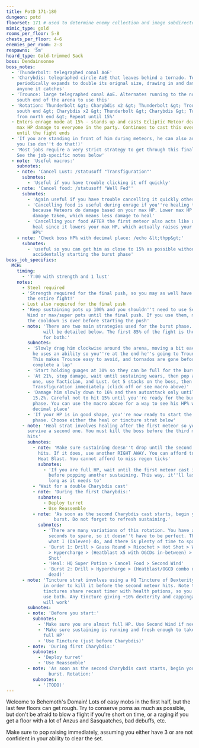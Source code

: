 ```yaml
---
title: PotD 171-180
dungeon: potd
floorset: 171 # used to determine enemy collection and image subdirectory
mimic_type: gold
rooms_per_floor: 5-8
chests_per_floor: 4-6
enemies_per_room: 2-3
respawns: '5m'
hoard_type: Gold-trimmed Sack
boss: Dendainsonne
boss_notes:
  - 'Thunderbolt: telegraphed conal AoE'
  - 'Charybdis: telegraphed circle AoE that leaves behind a tornado. Tornado
    periodically expands to double its orignal size, drawing in and damaging
    anyone it catches'
  - 'Trounce: large telegraphed conal AoE. Alternates running to the north or
    south end of the arena to use this'
  - 'Rotation: Thunderbolt &gt; Charybdis x2 &gt; Thunderbolt &gt; Trounce from
    south end &gt; Charybdis x2 &gt; Thunderbolt &gt; Charybdis &gt; Trounce
    from north end &gt; Repeat until 15%'
  - Enters enrage mode at 15% - stands up and casts Ecliptic Meteor dealing 80%
    max HP damage to everyone in the party. Continues to cast this over and over
    until the fight ends
  - 'If you are standing in front of him during meteors, he can also autoattack
    you (so don''t do that!)'
  - 'Most jobs require a very strict strategy to get through this final push.
    See the job-specific notes below'
  - note: 'Useful macros:'
    subnotes:
    - note: 'Cancel Lust: /statusoff "Transfiguration"'
      subnotes:
        - 'Useful if you have trouble clicking it off quickly'
    - note: 'Cancel food: /statusoff "Well Fed"'
      subnotes:
        - 'Again useful if you have trouble cancelling it quickly otherwise'
        - 'Cancelling food is useful during enrage if you''re healing through it
          because Meteors do damage based on your max HP. Lower max HP means less
          damage taken, which means less damage to heal'
        - 'Cancelling your food AFTER the first meteor also acts like a pseudo
          heal since it lowers your max HP, which actually raises your current
          HP%'
    - note: 'Check boss HP% with decimal place: /echo &lt;thpp&gt;'
      subnotes:
        - 'useful so you can get him as close to 15% as possible without
          accidentally starting the burst phase'
boss_job_specifics:
  MCH:
    timing:
      - '7:00 with strength and 1 lust'
    notes:
      - Steel required
      - 'Strength required for the final push, so you may as well have it up
        the entire fight!'
      - Lust also required for the final push
      - 'Keep sustaining pots up 100% and you shouldn''t need to use Second
        Wind or max/super pots until the final push. If you use them, make sure
        the cooldown is over before starting the push'
      - note: 'There are two main strategies used for the burst phase. These
              will be detailed below. The first 85% of the fight is the same
              for both:'
        subnotes:
        - 'Slowly drag him clockwise around the arena, moving a bit each time
          he uses an ability so you''re at the end he''s going to Trounce from.
          This makes Trounce easy to avoid, and tornados are gone before you
          complete a lap'
        - 'Start holding guages at 30% so they can be full for the burst phase'
        - 'At 21%, stop damage, wait until sustaining wears, then pop a fresh
          one, use Tactician, and Lust. Get 5 stacks on the boss, then drop
          Transfiguration immediately (click off or see macro above)'
        - 'Damage him slowly down to 16% and then autoattack only until around
          15.2%. Careful not to hit 15% until you''re ready for the burst
          phase. You can use the macro above for a way to see his HP% with 1
          decimal place'
        - 'If your HP is in good shape, you''re now ready to start the burst
          phase. Choose either the heal or tincture strat below'
      - note: 'Heal strat involves healing after the first meteor so you can
        survive a second one. You must kill the boss before the third meteor
        hits'
        subnotes:
          - note: 'Make sure sustaining doesn''t drop until the second meteor
            hits. If it does, use another RIGHT AWAY. You can afford to clip
            Heat Blast. You cannot afford to miss regen ticks'
            subnotes:
              - 'If you are full HP, wait until the first meteor cast is at 50%
                before popping another sustaining. This way, it''ll last as
                long as it needs to'
          - 'Wait for a double Charybdis cast'
          - note: 'During the first Charybdis:'
            subnotes:
              - Deploy turret
              - Use Reassemble
          - note: 'As soon as the second Charybdis cast starts, begin your
                  burst. Do not forget to refresh sustaining.'
            subnotes:
              - 'There are many variations of this rotation. You have a few
                seconds to spare, so it doesn''t have to be perfect. This is
                what I (Daleven) do, and there is plenty of time to spare'
              - 'Burst 1: Drill > Gauss Round > Ricochet > Hot Shot > Wildfire
                > Hypercharge > (Heatblast x5 with OGCDs in-between) > Split
                Shot'
              - 'Heal: HQ Super Potion > Cancel Food > Second Wind'
              - 'Burst 2: Drill > Hypercharge > (Heatblast/OGCD combo until
                dead)'
      - note: 'Tincture strat involves using a HQ Tincture of Dexterity instead
              in order to kill it before the second meteor hits. Note that
              tinctures share recast timer with health potions, so you cannot
              use both. Any tincture giving +10% dexterity and cappingat 250+
              will work'
        subnotes:
        - note: 'Before you start:'
          subnotes:
            - 'Make sure you are almost full HP. Use Second Wind if needed'
            - 'Make sure sustaining is running and fresh enough to take you to
              full HP'
            - 'Use Tincture (just before Charybdis)'
        - note: 'During first Charybdis:'
          subnotes:
            - 'Deploy turret'
            - 'Use Reassemble'
        - note: 'As soon as the second Charybdis cast starts, begin your
                burst. Rotation:'
          subnotes:
            - '(TODO)'
---
```


Welcome to Behemoth's Domain! Lots of easy mobs in the first half, but the last
few floors can get rough. Try to conserve poms as much as possible, but don't
be afraid to blow a flight if you're short on time, or a raging if you get a
floor with a lot of Anzus and Sasquatches, bad debuffs, etc.

Make sure to pop raising immediately, assuming you either have 3 or are not
confident in your ability to clear the set.
